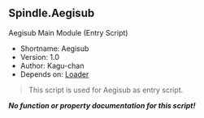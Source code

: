 Spindle.Aegisub
---------------
Aegisub Main Module (Entry Script)

* Shortname: Aegisub
* Version: 1.0
* Author: Kagu-chan
* Depends on: [Loader](../core/loader.md)

> This script is used for Aegisub as entry script.

***No function or property documentation for this script!***
